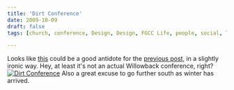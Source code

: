 ```yaml
---
title: 'Dirt Conference'
date: 2009-10-09
draft: false
tags: [church, conference, Design, Design, FGCC Life, people, social, Technology, tools]

---
```


Looks like [this](http://www.dirtconference.com/) could be a good antidote for the [previous post](https://chrisenns.com/2009/10/07/becoming-willowback/), in a slightly ironic way. Hey, at least it's not an actual Willowback conference, right? [![Dirt Conference](https://chrisenns.com/wp-content/uploads/2009/10/dirtconference1.jpg "Dirt Conference")](http://www.dirtconference.com/) Also a great excuse to go further south as winter has arrived.